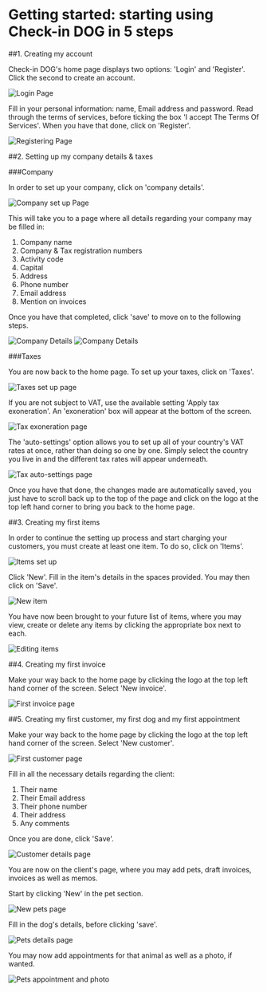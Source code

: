 # Getting started: starting using Check-in DOG in 5 steps

##1. Creating my account

Check-in DOG's home page displays two options: 'Login' and 'Register'. Click the second to create an account.

![Login Page](/images/login-page.png)

Fill in your personal information: name, Email address and password. Read through the terms of services, before ticking the box 'I accept The Terms Of Services'. When you have that done, click on 'Register'.

![Registering Page](/images/registering-page.png)

##2. Setting up my company details & taxes

###Company

In order to set up your company, click on 'company details'.

![Company set up Page](/images/company-set-up.png)

This will take you to a page where all details regarding your company may be filled in:

1. Company name
2. Company & Tax registration numbers
3. Activity code
4. Capital
5. Address
6. Phone number
7. Email address
8. Mention on invoices

Once you have that completed, click 'save' to move on to the following steps.

![Company Details](/images/company-details.png)
![Company Details](/images/company-details-2.png)


###Taxes

You are now back to the home page. To set up your taxes, click on 'Taxes'.

![Taxes set up page](/images/taxes-set-up.png)


If you are not subject to VAT, use the available setting 'Apply tax exoneration'. An 'exoneration' box will appear at the bottom of the screen. 

![Tax exoneration page](/images/tax-exoneration.png)

The 'auto-settings' option allows you to set up all of your country's VAT rates at once, rather than doing so one by one. Simply select the country you live in and the different tax rates will appear underneath.

![Tax auto-settings page](/images/tax-auto-settings.png)

Once you have that done, the changes made are automatically saved, you just have to scroll back up to the top of the page and click on the logo at the top left hand corner to bring you back to the home page.

##3. Creating my first items

In order to continue the setting up process and start charging your customers, you must create at least one item. To do so, click on 'Items'.

![Items set up](/images/items-set-up.png)

Click 'New'.
Fill in the item's details in the spaces provided.
You may then click on 'Save'.

![New item](/images/new-item.png)

You have now been brought to your future list of items, where you may view, create or delete any items by clicking the appropriate box next to each.

![Editing items](/images/editing-items.png)


##4. Creating my first invoice

Make your way back to the home page by clicking the logo at the top left hand corner of the screen. Select 'New invoice'.

![First invoice page](/images/first-invoice-page.png)


##5. Creating my first customer, my first dog and my first appointment

Make your way back to the home page by clicking the logo at the top left hand corner of the screen. Select 'New customer'.

![First customer page](/images/first-customer-page.png)

Fill in all the necessary details regarding the client:

1. Their name
2. Their Email address
3. Their phone number
4. Their address
5. Any comments

Once you are done, click 'Save'.

![Customer details page](/images/customer-details.png)

You are now on the client's page, where you may add pets, draft invoices, invoices as well as memos.

Start by clicking 'New' in the pet section.

![New pets page](/images/new-pets.png)

Fill in the dog's details, before clicking 'save'.

![Pets details page](/images/pets-details.png)

You may now add appointments for that animal as well as a photo, if wanted.

![Pets appointment and photo](/images/pet-appointment-photo.png)
